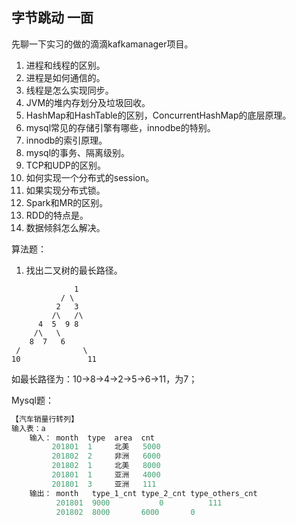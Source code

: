 ## 字节跳动 一面

先聊一下实习的做的滴滴kafkamanager项目。

1. 进程和线程的区别。
2. 进程是如何通信的。
3. 线程是怎么实现同步。
4. JVM的堆内存划分及垃圾回收。
5. HashMap和HashTable的区别，ConcurrentHashMap的底层原理。
6. mysql常见的存储引擎有哪些，innodbe的特别。
7. innodb的索引原理。
8. mysql的事务、隔离级别。
9. TCP和UDP的区别。
10. 如何实现一个分布式的session。
11. 如果实现分布式锁。
12. Spark和MR的区别。
13. RDD的特点是。
14. 数据倾斜怎么解决。

算法题：

1. 找出二叉树的最长路径。

```
			  1
		   / \
		  2   3
		 /\   /\
	  4  5  9 8
	 /\	  \
	8  7   6
 /				\
10				 11
```

如最长路径为：10->8->4->2->5->6->11，为7；

Mysql题：

```java
【汽车销量行转列】
输入表：a
    输入： month  type  area  cnt
         201801  1     北美   5000
         201802  2     非洲   6000
         201802  1     北美   8000
         201801  1     亚洲   4000
         201801  3     亚洲   111
    输出： month 	type_1_cnt type_2_cnt type_others_cnt
          201801  9000   		 0          111
          201802  8000       6000       0
```

